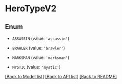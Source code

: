 # HeroTypeV2


## Enum

* `ASSASSIN` (value: `'assassin'`)

* `BRAWLER` (value: `'brawler'`)

* `MARKSMAN` (value: `'marksman'`)

* `MYSTIC` (value: `'mystic'`)

[[Back to Model list]](../README.md#documentation-for-models) [[Back to API list]](../README.md#documentation-for-api-endpoints) [[Back to README]](../README.md)



